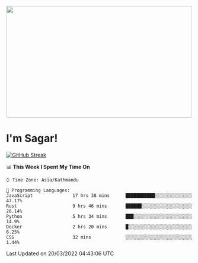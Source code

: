 
<img src="https://media.giphy.com/media/3ornk57KwDXf81rjWM/giphy.gif" width="500" height="300" frameBorder="0" class="giphy-embed" allowFullScreen></img>

#   I'm Sagar!
[![GitHub Streak](https://github-readme-streak-stats.herokuapp.com/?user=sgr2848)](https://git.io/streak-stats)
<!--START_SECTION:waka-->
📊 **This Week I Spent My Time On** 

```text
⌚︎ Time Zone: Asia/Kathmandu

💬 Programming Languages: 
JavaScript               17 hrs 38 mins      ███████████░░░░░░░░░░░░░░   47.17% 
Rust                     9 hrs 46 mins       ██████░░░░░░░░░░░░░░░░░░░   26.14% 
Python                   5 hrs 34 mins       ███░░░░░░░░░░░░░░░░░░░░░░   14.9% 
Docker                   2 hrs 20 mins       █░░░░░░░░░░░░░░░░░░░░░░░░   6.25% 
CSS                      32 mins             ░░░░░░░░░░░░░░░░░░░░░░░░░   1.44%

```


 Last Updated on 20/03/2022 04:43:06 UTC
<!--END_SECTION:waka-->
